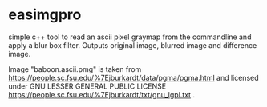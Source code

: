 # easimgpro

simple c++ tool to read an ascii pixel graymap from the commandline and apply a blur box filter. Outputs original image, blurred image and difference image. 

Image "baboon.ascii.pmg" is taken from https://people.sc.fsu.edu/%7Ejburkardt/data/pgma/pgma.html
and licensed under GNU LESSER GENERAL PUBLIC LICENSE https://people.sc.fsu.edu/%7Ejburkardt/txt/gnu_lgpl.txt .
